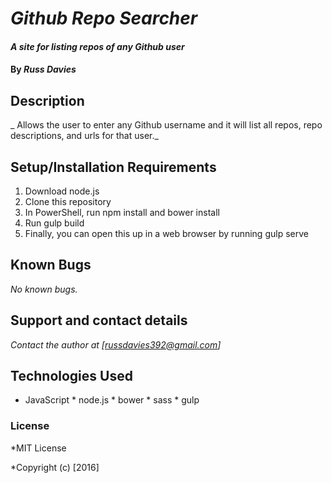 # _Github Repo Searcher_

#### _A site for listing repos of any Github user_

#### By _**Russ Davies**_

## Description

_ Allows the user to enter any Github username and it will list all repos, repo descriptions, and urls for that user._

## Setup/Installation Requirements
1. Download node.js
2. Clone this repository
3. In PowerShell, run npm install and bower install
4. Run gulp build
5. Finally, you can open this up in a web browser by running gulp serve

## Known Bugs
_No known bugs._

## Support and contact details

_Contact the author at [russdavies392@gmail.com]_

## Technologies Used
* JavaScript * node.js * bower * sass * gulp
### License

*MIT License

*Copyright (c) [2016]
